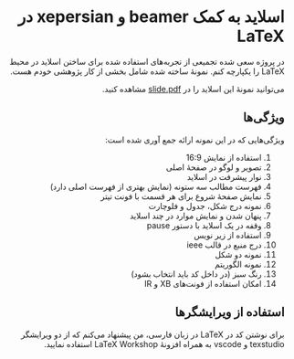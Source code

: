 <div dir="rtl">

# اسلاید به کمک beamer و xepersian‌ در LaTeX

در پروژه سعی شده تجمیعی از تجربه‌های استفاده شده برای ساختن اسلاید در محیط LaTeX را یکپارچه کنم.
نمونهٔ ساخته شده شامل بخشی از کار پژوهشی خودم هست.

می‌توانید نمونهٔ این اسلاید را در [slide.pdf](./slide.pdf) مشاهده کنید.

## ویژگی‌ها

ویژگی‌هایی که در این نمونه ارائه جمع آوری شده است:

1. استفاده از نمایش 16:9
2. تصویر و لوگو در صفحهٔ اصلی
3. نوار پیشرفت در اسلاید
4. فهرست مطالب سه ستونه (نمایش بهتری از فهرست اصلی دارد)
5. نمایش صفحهٔ شروع برای هر قسمت با فونت تیتر
6. نمونه درج شکل، جدول و فلوچارت
7. پنهان شدن و نمایش موارد در چند اسلاید
8. وقفه در یک اسلاید با دستور pause
9. استفاده از زیر نویس
10. درج منبع در قالب ieee
11. نمونه دو شکل
12. نمونه الگوریتم
13. رنگ سبز (در داخل کد باید انتخاب بشود)
14. امکان استفاده از فونت‌های XB و IR

## استفاده از ویرایشگرها

برای نوشتن کد در LaTeX در زبان فارسی، من پیشنهاد می‌کنم که از دو ویرایشگر texstudio و vscode به همراه افزونهٔ LaTeX Workshop استفاده نمایید.


</div>
